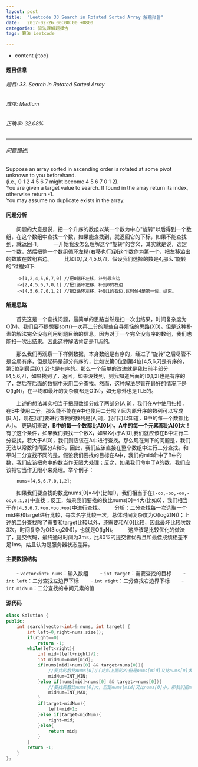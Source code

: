```yaml
---
layout: post
title:  "Leetcode 33 Search in Rotated Sorted Array 解题报告"
date:   2017-02-26 00:00:00 +0800
categories: 算法课解题报告
tags: 算法 Leetcode

---
```


* content
{:toc}

#### 题目信息
###### 题目: 33. Search in Rotated Sorted Array
###### 难度: Medium
###### 正确率: 32.08%

_ _ _

###### 问题描述:  

Suppose an array sorted in ascending order is rotated at some pivot unknown to you beforehand.  
(i.e., 0 1 2 4 5 6 7 might become 4 5 6 7 0 1 2).  
You are given a target value to search. If found in the array return its index, otherwise return -1.   
You may assume no duplicate exists in the array.  

#### 问题分析
　　问题的大意是说，把一个升序的数组以某一个数为中心"旋转"以后得到一个数组，在这个数组中查找一个数，如果能查找到，就返回它的下标，如果不能查找到，就返回-1。
　　一开始我没怎么理解这个“旋转”的含义，其实就是说，选定一个数，然后把整一个数组循环左移(右移也行)到这个数作为第一个，把左移溢出的数放在数组右边。
　　比如[0,1,2,4,5,6,7]，假设我们选择的数是4,那么“旋转的”过程如下:
```
	->[1,2,4,5,6,7,0] //把0循环左移，补到最右边
	->[2,4,5,6,7,0,1] //把1循环左移，补到0的右边
	->[4,5,6,7,0,1,2] //把2循环左移，补到1的右边,这时候4是第一位，结束。
```
#### 解题思路
　　首先这是一个查找问题，最简单的思路当然是扫一次出结果，时间复杂度为O(N)。我们且不提想要sort()一次再二分的那些自寻烦恼的思路(XD)。但是这种朴素的解法完全没有利用到题目给的信息，因为对于一个完全没有序的数组，我们也能扫一次出结果。因此这种解法肯定是TLE的。  

　　那么我们再观察一下样例数据，本身数组是有序的，经过了“旋转”之后尽管不是全局有序，但是起码是部分有序的，比如说第0位到第4位[4,5,6,7]是有序的，第5位到最后[0,1,2]也是有序的。那么一个简单的改进就是我扫前半部分[4,5,6,7]，如果找到了，返回，如果没找到，则我知道后面的[0,1,2]也是有序的了，然后在后面的数据中采用二分查找。然而，这种解法尽管在最好的情况下是O(lgN)，在平均和最坏的复杂度都是O(N)，如无意外也是TLE的。  
	
　　上述的想法其实相当于把原数组分成了两部分[A,B]，我们在A中使用扫描，在B中使用二分。那么能不能在A中也使用二分呢？因为原升序的数列可以写成[B,A]，现在我们要进行查找的数列是[A,B]，我们可以知道，B中的每一个数都比A小。 更确切来说，**B中的每一个数都比A[0]小，A中的每一个元素都比A[0]大！** 有了这个条件，如果我们要找一个数X，如果X小于A[0],我们就应该在B中进行二分查找，若大于A[0]，我们则应该在A中进行查找。那么现在剩下的问题是，我们无法以常数时间区分A和B，因此，我们应该直接在整个数组中进行二分查找。和平时二分查找不同的是，假设我们要找的目标在A中，我们的mid命中了B中的数，我们应该把命中的数当作无限大处理；反之，如果我们命中了A的数，我们应该把它当作无限小来处理。举个例子：
```
	nums=[4,5,6,7,0,1,2];
```
　　如果我们要查找的数比nums[0]=4小(比如1)，我们相当于在`[-oo,-oo,-oo,-oo,0,1,2]`中查找；反正，如果我们要找的数比nums[0]=4大(比如6)，我们相当于在`[4,5,6,7,+oo,+oo,+oo]`中进行查找。
　　分析：二分查找每一次选取一个mid来和target进行比较，每次名字比较一次，总体时间复杂度为O(log2(N))；上述的二分查找除了需要和target比较以外，还需要和A[0]比较，因此最坏比较次数3次，时间复杂为O(3log2(N))，也就是O(lgN)。
　　这应该是比较优化的做法了，提交代码，最终通过时间为3ms，比80%的提交者优秀且和最佳成绩相差不足1ms，姑且认为是服务器状态差异。
#### 主要数据结构
　　- `vector<int> nums`：输入数组
　　- `int target`：需要查找的目标
　　- `int left`：二分查找左边界下标
　　- `int right`：二分查找右边界下标
　　- `int midNum`：二分查找的中间元素的值
#### 源代码
```cpp
class Solution {
public:
    int search(vector<int>& nums, int target) {
        int left=0,right=nums.size();
        if(right==0)
            return -1;
        while(left<right){
            int mid=(left+right)/2;
            int midNum=nums[mid];
            if(nums[mid]>nums[0] && target<nums[0]){
                //要找的数比nums[0]小(比如上面的2)但是nums[mid]又比nums[0]大，比如上面的7，那我们把midNum看做-oo
                midNum=INT_MIN;
            }else if(nums[mid]<nums[0] && target>=nums[0]){
                //要找的数比nums[0]大，但是nums[mid]又比nums[0]小，那我们把midNum看做+oo
                midNum=INT_MAX;
            }
            if(target>midNum){
                left=mid+1;
            }else if(target<midNum){
                right=mid;
            }else{
                return mid;
            }
        }
        return -1;
    }
};
```